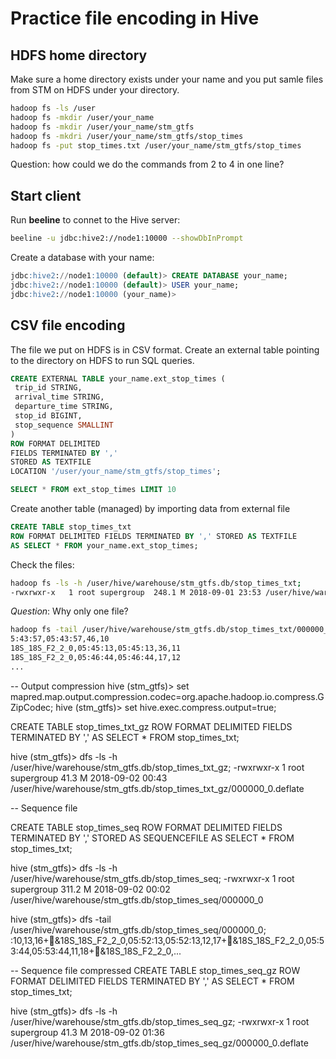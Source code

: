 # Practice file encoding in Hive

## HDFS home directory

Make sure a home directory exists under your name and you put samle files from STM on HDFS under your directory.

```bash
hadoop fs -ls /user
hadoop fs -mkdir /user/your_name
hadoop fs -mkdir /user/your_name/stm_gtfs
hadoop fs -mkdri /user/your_name/stm_gtfs/stop_times
hadoop fs -put stop_times.txt /user/your_name/stm_gtfs/stop_times
```

Question: how could we do the commands from 2 to 4 in one line?


## Start client

Run **beeline** to connet to the Hive server:

```bash
beeline -u jdbc:hive2://node1:10000 --showDbInPrompt
```

Create a database with your name:

```sql
jdbc:hive2://node1:10000 (default)> CREATE DATABASE your_name;
jdbc:hive2://node1:10000 (default)> USER your_name;
jdbc:hive2://node1:10000 (your_name)>
```


## CSV file encoding

The file we put on HDFS is in CSV format. Create an external table pointing to the directory on HDFS to run SQL queries.

```sql
CREATE EXTERNAL TABLE your_name.ext_stop_times (
 trip_id STRING,
 arrival_time STRING,
 departure_time STRING,
 stop_id BIGINT,
 stop_sequence SMALLINT
)
ROW FORMAT DELIMITED
FIELDS TERMINATED BY ','
STORED AS TEXTFILE
LOCATION '/user/your_name/stm_gtfs/stop_times';

SELECT * FROM ext_stop_times LIMIT 10
```

Create another table (managed) by importing data from external file

```sql
CREATE TABLE stop_times_txt 
ROW FORMAT DELIMITED FIELDS TERMINATED BY ',' STORED AS TEXTFILE
AS SELECT * FROM your_name.ext_stop_times;
```

Check the files:

```bash
hadoop fs -ls -h /user/hive/warehouse/stm_gtfs.db/stop_times_txt;
-rwxrwxr-x   1 root supergroup  248.1 M 2018-09-01 23:53 /user/hive/warehouse/stm_gtfs.db/stop_times_txt/000000_0
```

*Question*: Why only one file?


```bash
hadoop fs -tail /user/hive/warehouse/stm_gtfs.db/stop_times_txt/000000_0;
5:43:57,05:43:57,46,10
18S_18S_F2_2_0,05:45:13,05:45:13,36,11
18S_18S_F2_2_0,05:46:44,05:46:44,17,12
...
```

-- Output compression
hive (stm_gtfs)> set mapred.map.output.compression.codec=org.apache.hadoop.io.compress.GZipCodec;
hive (stm_gtfs)> set hive.exec.compress.output=true;

CREATE TABLE stop_times_txt_gz
ROW FORMAT DELIMITED FIELDS TERMINATED BY ',' 
AS SELECT * FROM stop_times_txt;

hive (stm_gtfs)> dfs -ls -h /user/hive/warehouse/stm_gtfs.db/stop_times_txt_gz;
-rwxrwxr-x   1 root supergroup     41.3 M 2018-09-02 00:43 /user/hive/warehouse/stm_gtfs.db/stop_times_txt_gz/000000_0.deflate

-- Sequence file

CREATE TABLE stop_times_seq
ROW FORMAT DELIMITED FIELDS TERMINATED BY ',' STORED AS SEQUENCEFILE
AS SELECT * FROM stop_times_txt;

hive (stm_gtfs)> dfs -ls -h /user/hive/warehouse/stm_gtfs.db/stop_times_seq;
-rwxrwxr-x   1 root supergroup    311.2 M 2018-09-02 00:02 /user/hive/warehouse/stm_gtfs.db/stop_times_seq/000000_0

hive (stm_gtfs)> dfs -tail /user/hive/warehouse/stm_gtfs.db/stop_times_seq/000000_0;
:10,13,16+&18S_18S_F2_2_0,05:52:13,05:52:13,12,17+&18S_18S_F2_2_0,05:53:44,05:53:44,11,18+&18S_18S_F2_2_0,...

-- Sequence file compressed
CREATE TABLE stop_times_seq_gz
ROW FORMAT DELIMITED FIELDS TERMINATED BY ',' 
AS SELECT * FROM stop_times_txt;

hive (stm_gtfs)> dfs -ls -h /user/hive/warehouse/stm_gtfs.db/stop_times_seq_gz;
-rwxrwxr-x   1 root supergroup     41.3 M 2018-09-02 01:36 /user/hive/warehouse/stm_gtfs.db/stop_times_seq_gz/000000_0.deflate

